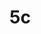 # 5c
<!DOCTYPE html>
<html lang="en">
<head>
    <meta charset="UTF-8">
    <meta http-equiv="X-UA-Compatible" content="IE=edge">
    <meta name="viewport" content="width=device-width, initial-scale=1.0">
    <title>Document</title>
</head>
<body>
    <img src="1 (1).jpg" alt=""><br>
    <img src="1 (2).jpg" alt=""><br>
    <img src="1 (3).jpg" alt=""><br>
    <img src="1 (4).jpg" alt=""><br>
    <img src="1 (5).jpg" alt=""><br>
    <img src="1 (6).jpg" alt=""><br>
    <img src="1 (7).jpg" alt=""><br>
    <img src="1 (8).jpg" alt=""><br>
    <img src="1 (9).jpg" alt=""><br>
    <img src="1 (10).jpg" alt=""><br>
    <img src="1 (11).jpg" alt=""><br>
    <img src="1 (12).jpg" alt=""><br>
    <img src="1 (13).jpg" alt=""><br>
    <img src="1 (14).jpg" alt=""><br>
    <img src="1 (15).jpg" alt=""><br>
    <img src="1 (16).jpg" alt=""><br>
    <img src="1 (17).jpg" alt=""><br>
    <img src="1 (18).jpg" alt=""><br>
    <img src="1 (19).jpg" alt=""><br>
    <img src="1 (20).jpg" alt=""><br>
    <img src="1 (21).jpg" alt=""><br>
    <img src="1 (22).jpg" alt=""><br>
    <img src="1 (23).jpg" alt=""><br>
    <img src="1 (24).jpg" alt=""><br>
    <img src="1 (25).jpg" alt=""><br>
    <img src="1 (26).jpg" alt=""><br>
    <img src="1 (27).jpg" alt=""><br>
    <img src="1 (28).jpg" alt=""><br>
    <img src="1 (29).jpg" alt=""><br>
    <img src="1 (30).jpg" alt=""><br>
    <img src="1 (31).jpg" alt=""><br>
    <img src="1 (32).jpg" alt=""><br>
    <img src="1 (33).jpg" alt=""><br>
    <img src="1 (34).jpg" alt=""><br>
    
   
   
   
   
    
   
</body>
</html>
